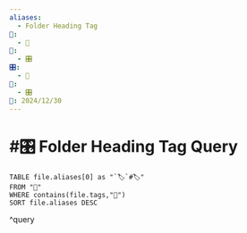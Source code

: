 ```yaml
---
aliases:
  - Folder Heading Tag
📁:
  - 🔢
🔢:
  - 🎛️
🎛️:
  - 📁
🔀:
  - 🎛️
📅: 2024/12/30
---
```

# #🎛️ Folder Heading Tag Query

```dataview
TABLE file.aliases[0] as "`🏷️`#🏷️"
FROM "📁"
WHERE contains(file.tags,"📁")
SORT file.aliases DESC
```

^query